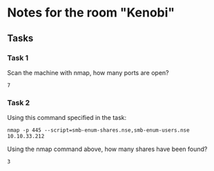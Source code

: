 # Notes for the room "Kenobi"

## Tasks 

### Task 1 

Scan the machine with nmap, how many ports are open?

```
7
```

### Task 2

Using this command specified in the task:

```
nmap -p 445 --script=smb-enum-shares.nse,smb-enum-users.nse 10.10.33.212
```

Using the nmap command above, how many shares have been found?

```
3
```